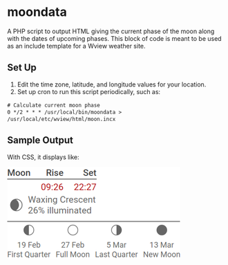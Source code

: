 # moondata

A PHP script to output HTML giving the current phase of the moon along with the dates of upcoming phases. This block of code is meant to be used as an include template for a Wview weather site.

## Set Up

1. Edit the time zone, latitude, and longitude values for your location.
2. Set up cron to run this script periodically, such as:

```cron
# Calculate current moon phase
0 */2 * * * /usr/local/bin/moondata > /usr/local/etc/wview/html/moon.incx
```

## Sample Output
With CSS, it displays like:

![Moon phase screen shot](screenshot.png)
